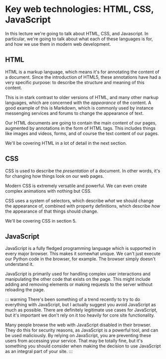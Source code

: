 # Key web technologies: HTML, CSS, JavaScript

In this lecture we're going to talk about HTML, CSS, and Javascript. In particular, we're going to talk about what each of these languages is for, and how we use them in modern web development.

## HTML

HTML is a markup language, which means it's for annotating the content of a document. Since the introduction of HTML5, these annotations have had a very specific purpose: to describe the structure and meaning of this content.

This is in stark contrast to older versions of HTML, and many other markup languages, which are concerned with the *appearance* of the content. A good example of this is Markdown, which is commonly used by instance messenging services and forums to change the appearance of text.

Our HTML documents are going to contain the main content of our pages, augmented by annotations in the form of HTML tags. This includes things like images and videos, forms, and of course the text content of our pages.

We'll be covering HTML in a lot of detail in the next section.

## CSS

CSS is used to describe the *presentation* of a document. In other words, it's for changing how things look on our web pages.

Modern CSS is extremely versatile and powerful. We can even create complex animations with nothing but CSS.

CSS uses a system of selectors, which describe *what* we should change the appearance of, combined with property definitions, which describe *how* the appearance of that things should change.

We'll be covering CSS in section 5.

## JavaScript

JavaScript is a fully fledged programming language which is supported in every major browser. This makes it somewhat unique. We can't just execute our Python code in the browser, for example. The browser simply doesn't understand it.

JavaScript is primarily used for handling complex user interactions and manipulating the other code that exists on the page. This might include adding and removing elements or making requests to the server without reloading the page.

::: warning
There's been something of a trend recently to try to do everything with JavaScript, but I actually suggest you avoid JavaScript as much as possible. There are definitely legitimate use cases for JavaScript, but it's important we don't rely on it too heavily for core site functionality.

Many people browse the web with JavaScript disabled in their browser. They do this for security reasons, as JavaScript is a powerful tool, and can be used maliciously. By relying on JavaScript, you are preventing these users from accessing your service. That may be totally fine, but it's something you should consider when making the decision to use JavaScript as an integral part of your site.
:::
